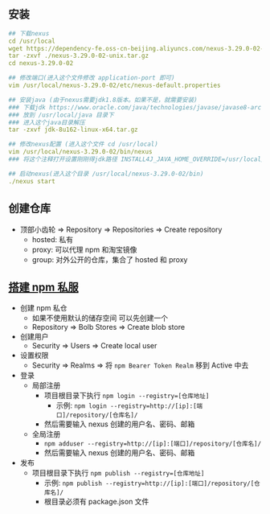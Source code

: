## 安装

```yml
## 下载nexus
cd /usr/local
wget https://dependency-fe.oss-cn-beijing.aliyuncs.com/nexus-3.29.0-02-unix.tar.gz
tar -zxvf ./nexus-3.29.0-02-unix.tar.gz
cd nexus-3.29.0-02

## 修改端口(进入这个文件修改 application-port 即可)
vim /usr/local/nexus-3.29.0-02/etc/nexus-default.properties

## 安装java (由于nexus需要jdk1.8版本。如果不是，就需要安装)
### 下载jdk https://www.oracle.com/java/technologies/javase/javase8-archive-downloads.html
### 放到 /usr/local/java 目录下
### 进入这个java目录解压
tar -zxvf jdk-8u162-linux-x64.tar.gz

## 修改nexus配置 (进入这个文件 cd /usr/local)
vim /usr/local/nexus-3.29.0-02/bin/nexus
### 将这个注释打开设置刚刚得jdk路径 INSTALL4J_JAVA_HOME_OVERRIDE=/usr/local/java/jdk1.8.0_162

## 启动nexus(进入这个目录 /usr/local/nexus-3.29.0-02/bin)
./nexus start
```

## 创建仓库

- 顶部小齿轮 => Repository => Repositories => Create repository
  - hosted: 私有
  - proxy: 可以代理 npm 和淘宝镜像
  - group: 对外公开的仓库，集合了 hosted 和 proxy

## [搭建 npm 私服](https://www.cnblogs.com/niejunchan/p/14990360.html)

- 创建 npm 私仓
  - 如果不使用默认的储存空间 可以先创建一个
  - Repository => Bolb Stores => Create blob store
- 创建用户
  - Security => Users => Create local user
- 设置权限
  - Security => Realms => 将 `npm Bearer Token Realm` 移到 Active 中去
- 登录
  - 局部注册
    - 项目根目录下执行 `npm login --registry=[仓库地址]`
      - 示例: `npm login --registry=http://[ip]:[端口]/repository/[仓库名]/`
    - 然后需要输入 nexus 创建的用户名、密码、邮箱
  - 全局注册
    - `npm adduser --registry=http://[ip]:[端口]/repository/[仓库名]/`
    - 然后需要输入 nexus 创建的用户名、密码、邮箱
- 发布
  - 项目根目录下执行 `npm publish --registry=[仓库地址]`
    - 示例: `npm publish --registry=http://[ip]:[端口]/repository/[仓库名]/`
    - 根目录必须有 package.json 文件
